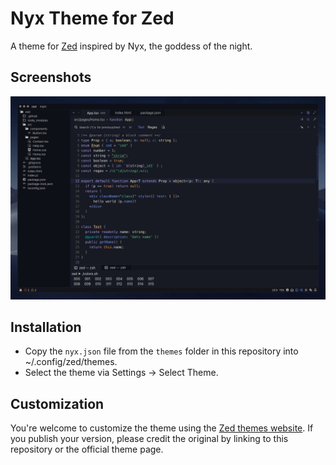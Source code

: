 # Nyx Theme for Zed

A theme for [Zed](https://zed.dev) inspired by Nyx, the goddess of the night.

## Screenshots

![Screenshot](screenshots/nyx-dark.png)

## Installation

- Copy the `nyx.json` file from the `themes` folder in this repository into ~/.config/zed/themes.
- Select the theme via Settings → Select Theme.

## Customization

You're welcome to customize the theme using the [Zed themes website](https://zed-themes.com/themes/5la7FJihjMqAn8-4GLKAN). If you publish your version, please credit the original by linking to this repository or the official theme page.
